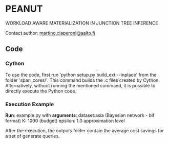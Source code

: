 # PEANUT
WORKLOAD AWARE MATERIALIZATION IN JUNCTION TREE INFERENCE 

Contact author: martino.ciaperoni@aalto.fi 

## Code 

### Cython

To use the code, first run 'python setup.py build_ext --inplace' from the folder 'span_cores/'. This command builds the .c files created by Cython. Alternatively, without running the mentioned command, it is possible to directly execute the Python code.

### Execution Example 

**Run**:
example.py
with **arguments**: 
dataset:asia (Bayesian network - bif format) 
K: 1000 (budget) 
epsilon: 1.0 approximation level

After the execution, the outputs folder contain the average cost savings for a set of generate queries. 


